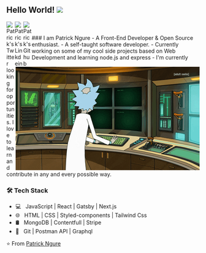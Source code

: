 ## Hello World! <img src="https://raw.githubusercontent.com/iampavangandhi/iampavangandhi/master/gifs/Hi.gif" width="30px"></h2>

<a href="https://twitter.com/Patrickngure45">
  <img align="left" alt="Patrick's Twitter" width="22px" src="https://cdn.jsdelivr.net/npm/simple-icons@v3/icons/twitter.svg" />
</a>
<a href="https://www.linkedin.com/in/patrick-karanja-62a42220a/">
  <img align="left" alt="Patrick's Linkdein" width="22px" src="https://cdn.jsdelivr.net/npm/simple-icons@v3/icons/linkedin.svg" />
</a>
<a href="https://github.com/patrickngure45">
  <img align="left" alt="Patrick's Github" width="22px" src="https://cdn.jsdelivr.net/npm/simple-icons@v3/icons/github.svg" />
</a>

<br />
<img align="right" alt="GIF" src="https://github.com/darshan-jain/darshan-jain/blob/master/rick.gif" />

<br/>
### I am Patrick Ngure
- A Front-End Developer & Open Source enthusiast.
- A self-taught software developer. 
- Currently working on some of my cool side projects based on Web Development and learning node.js and express
- I'm currently looking for opportunities. I love to learn and contribute in any and every possible way.

<h3>🛠 Tech Stack</h3>

- 💻 &nbsp; JavaScript | React | Gatsby | Next.js
- 🌐 &nbsp; HTML | CSS | Styled-components | Tailwind Css
- 🛢 &nbsp; MongoDB | Contentfull | Stripe
- 🔧 &nbsp; Git | Postman API | Graphql

⭐️ From [Patrick Ngure](https://github.com/patrickngure45)
